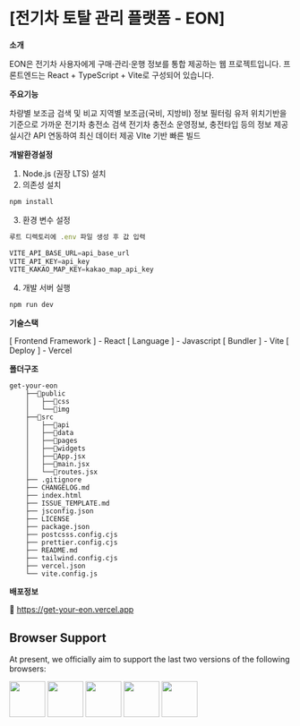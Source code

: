 # [전기차 토탈 관리 플랫폼 - EON]

**소개**

EON은 전기차 사용자에게 구매·관리·운행 정보를 통합 제공하는 웹 프로젝트입니다.
프론트엔드는 React + TypeScript + Vite로 구성되어 있습니다.

**주요기능**

차량별 보조금 검색 및 비교
지역별 보조금(국비, 지방비) 정보 필터링
유저 위치기반을 기준으로 가까운 전기차 충전소 검색
전기차 충전소 운영정보, 충전타입 등의 정보 제공
실시간 API 연동하여 최신 데이터 제공
VIte 기반 빠른 빌드

**개발환경설정**

1. Node.js (권장 LTS) 설치
2. 의존성 설치
```js
npm install
```
3. 환경 변수 설정
```js
루트 디렉토리에 .env 파일 생성 후 값 입력

VITE_API_BASE_URL=api_base_url
VITE_API_KEY=api_key
VITE_KAKAO_MAP_KEY=kakao_map_api_key
```
4. 개발 서버 실행
```js
npm run dev
```

**기술스택**

[ Frontend Framework ] - React
[ Language ] - Javascript
[ Bundler ] - Vite
[ Deploy ] - Vercel

**폴더구조**

```
get-your-eon
    ├──📁public
    │   ├──📁css
    │   └──📁img
    ├──📁src
    │   ├──📁api
    │   ├──📁data
    │   ├──📁pages
    │   ├──📁widgets
    │   ├──📄App.jsx
    │   ├──📄main.jsx
    │   └──📄routes.jsx
    ├── .gitignore
    ├── CHANGELOG.md
    ├── index.html
    ├── ISSUE_TEMPLATE.md
    ├── jsconfig.json
    ├── LICENSE
    ├── package.json
    ├── postcsss.config.cjs
    ├── prettier.config.cjs
    ├── README.md
    ├── tailwind.config.cjs
    ├── vercel.json
    └── vite.config.js

```

**배포정보**

:rocket: https://get-your-eon.vercel.app

## Browser Support

At present, we officially aim to support the last two versions of the following browsers:

<img src="https://s3.amazonaws.com/creativetim_bucket/github/browser/chrome.png" width="64" height="64"> <img src="https://s3.amazonaws.com/creativetim_bucket/github/browser/firefox.png" width="64" height="64"> <img src="https://s3.amazonaws.com/creativetim_bucket/github/browser/edge.png" width="64" height="64"> <img src="https://s3.amazonaws.com/creativetim_bucket/github/browser/safari.png" width="64" height="64"> <img src="https://s3.amazonaws.com/creativetim_bucket/github/browser/opera.png" width="64" height="64">